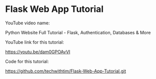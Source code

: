 # Flask Web App Tutorial

YouTube video name: 

Python Website Full Tutorial - Flask, Authentication, Databases & More


YouTube link for this tutorial: 

https://youtu.be/dam0GPOAvVI


Code for this tutorial: 

https://github.com/techwithtim/Flask-Web-App-Tutorial.git
